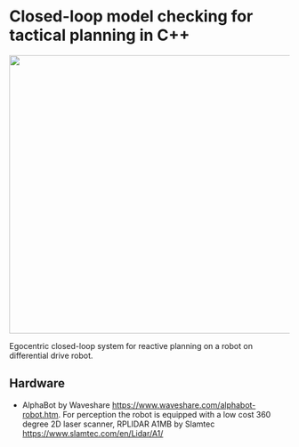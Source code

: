 # Closed-loop model checking for tactical planning in C++

<img src="https://github.com/possibilia/mcplanner/blob/main/robot.jpg" width="550" height="500">

Egocentric closed-loop system for reactive planning on a robot on differential drive robot. 

## Hardware 

- AlphaBot by Waveshare https://www.waveshare.com/alphabot-robot.htm. For perception the robot is equipped with a low cost 360 degree 2D laser scanner, RPLIDAR A1MB by Slamtec https://www.slamtec.com/en/Lidar/A1/
